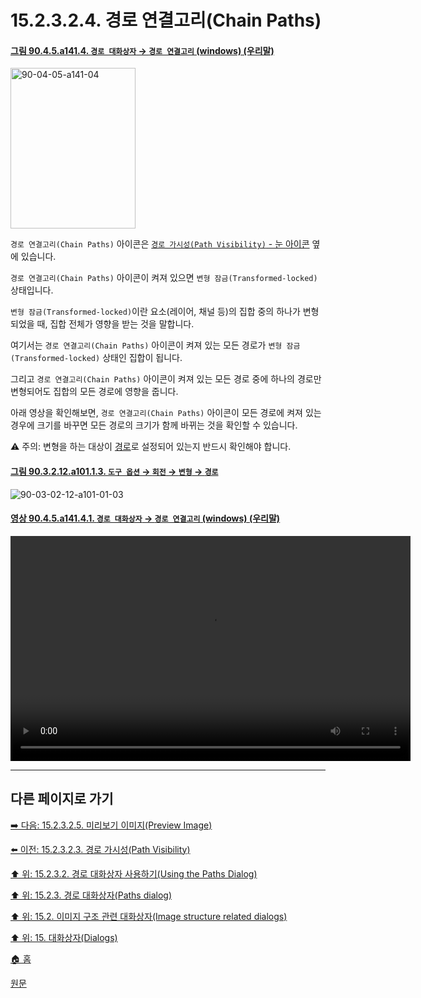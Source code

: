 # 15.2.3.2.4. 경로 연결고리(Chain Paths)

<a id="90-04-05-a141-04"></a>

#### [그림 90.4.5.a141.4. `경로 대화상자` → `경로 연결고리` (windows) (우리말)](./90-04-0005-paths.md#90-04-05-a141-04)
<img width="200" height="257" alt="90-04-05-a141-04" src="https://github.com/wonder13662/gimp/assets/15767104/a6105f5f-6e63-4195-8c39-ada18bacfe91" />

`경로 연결고리(Chain Paths)` 아이콘은 [`경로 가시성(Path Visibility)` - 눈 아이콘](./15-02-03-02-03-path_visibility.md) 옆에 있습니다.

`경로 연결고리(Chain Paths)` 아이콘이 켜져 있으면 `변형 잠금(Transformed-locked)` 상태입니다.

`변형 잠금(Transformed-locked)`이란 요소(레이어, 채널 등)의 집합 중의 하나가 변형되었을 때, 집합 전체가 영향을 받는 것을 말합니다.

여기서는 `경로 연결고리(Chain Paths)` 아이콘이 켜져 있는 모든 경로가 `변형 잠금(Transformed-locked)` 상태인 집합이 됩니다.

그리고 `경로 연결고리(Chain Paths)` 아이콘이 켜져 있는 모든 경로 중에 하나의 경로만 변형되어도 집합의 모든 경로에 영향을 줍니다.

아래 영상을 확인해보면, `경로 연결고리(Chain Paths)` 아이콘이 모든 경로에 켜져 있는 경우에 크기를 바꾸면 모든 경로의 크기가 함께 바뀌는 것을 확인할 수 있습니다.

⚠️ 주의: 변형을 하는 대상이 [경로](./14-04-01-01-01-transform.md#14-04-01-01-01-s3)로 설정되어 있는지 반드시 확인해야 합니다.

<a id="90-03-02-12-a101-01-03"></a>

#### [그림 90.3.2.12.a101.1.3. `도구 옵션` → `회전` → `변형` → `경로`](./90-03-02-12-rotate.md#90-03-02-12-a101-01-03)
![90-03-02-12-a101-01-03](https://github.com/wonder13662/gimp/assets/15767104/fda51784-e685-4bf4-bc8d-16bc11f05831)

<a id="90-04-05-a141-04-01"></a>

#### [영상 90.4.5.a141.4.1. `경로 대화상자` → `경로 연결고리` (windows) (우리말)](./90-04-0005-paths.md#90-04-05-a141-04-01)
<video controls="controls" width="640" height="360" src="https://github.com/wonder13662/gimp/assets/15767104/8557107d-bb1f-47be-b795-97a306e24771"></video>

***

## 다른 페이지로 가기

[➡️ 다음: 15.2.3.2.5. 미리보기 이미지(Preview Image)](./15-02-03-02-05-preview_image.md)

[⬅️ 이전: 15.2.3.2.3. 경로 가시성(Path Visibility)](./15-02-03-02-03-path_visibility.md)

[⬆️ 위: 15.2.3.2. 경로 대화상자 사용하기(Using the Paths Dialog)](./15-02-03-02-00-using_the_paths_dialog.md)

[⬆️ 위: 15.2.3. 경로 대화상자(Paths dialog)](./15-02-03-00-paths-dialog.md)

[⬆️ 위: 15.2. 이미지 구조 관련 대화상자(Image structure related dialogs)](./15-02-00-image-structure-related-dialogs.md)

[⬆️ 위: 15. 대화상자(Dialogs)](./15-00-dialogs.md)

[🏠 홈](./00-home.md)

[원문](https://docs.gimp.org/2.10/ko/gimp-path-dialog.html#gimp-path-dialog-using)